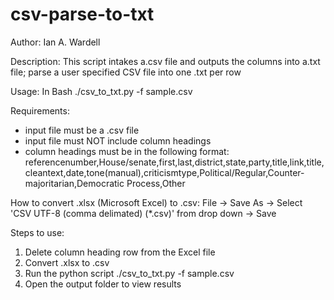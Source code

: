 # csv-parse-to-txt
Author: Ian A. Wardell

Description: This script intakes a.csv file and outputs the columns into a.txt file; parse a user specified CSV file into one .txt per row

Usage: 
In Bash ./csv_to_txt.py -f sample.csv

Requirements: 
- input file must be a .csv file 
- input file must NOT include column headings 
- column headings must be in the following format:
referencenumber,House/senate,first,last,district,state,party,title,link,title,cleantext,date,tone(manual),criticismtype,Political/Regular,Counter-majoritarian,Democratic Process,Other

How to convert .xlsx (Microsoft Excel) to .csv:
File -> Save As -> Select 'CSV UTF-8 (comma delimated) (*.csv)' from drop down -> Save 

Steps to use:
1) Delete column heading row from the Excel file 
2) Convert .xlsx to .csv
3) Run the python script ./csv_to_txt.py -f sample.csv
4) Open the output folder to view results
